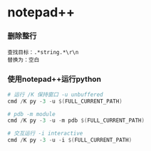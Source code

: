 # notepad++

### 删除整行

```
查找目标：.*string.*\r\n
替换为：空白 
```

### 使用notepad++运行python
``` powershell
# 运行 /K 保持窗口 -u unbuffered
cmd /K py -3 -u $(FULL_CURRENT_PATH)

# pdb -m module
cmd /K py -3 -u -m pdb $(FULL_CURRENT_PATH)

# 交互运行 -i interactive 
cmd /K py -3 -u -i $(FULL_CURRENT_PATH)
```

